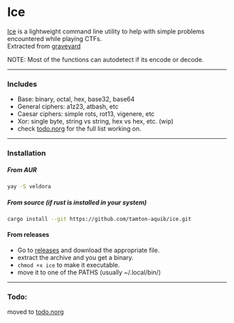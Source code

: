 # Ice
[Ice](https://gameofthrones.fandom.com/wiki/Ice) is a lightweight command line utility to help with simple problems encountered while playing CTFs. <br />
Extracted from [graveyard](https://github.com/tamton-aquib/graveyard)

NOTE: Most of the functions can autodetect if its encode or decode.

---

### Includes
- Base: binary, octal, hex, base32, base64
- General ciphers: a1z23, atbash, etc
- Caesar ciphers: simple rots, rot13, vigenere, etc
- Xor: single byte, string vs string, hex vs hex, etc. (wip)
- check [todo.norg](https://github.com/tamton-aquib/ice/blob/main/todo.norg) for the full list working on.

---

### Installation

##### From AUR
```sh
yay -S veldora
```

##### From source (if rust is installed in your system)
```bash
cargo install --git https://github.com/tamton-aquib/ice.git
```

#### From releases
- Go to [releases](https://github.com/tamton-aquib/ice/releases/) and download the appropriate file.
- extract the archive and you get a binary.
- `chmod +x ice` to make it executable.
- move it to one of the PATHS (usually ~/.local/bin/)

---

### Todo:
moved to [todo.norg](https://github.com/tamton-aquib/ice/blob/main/todo.norg)
